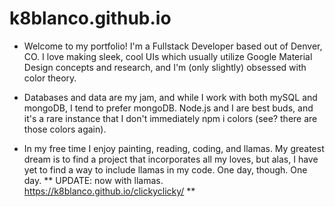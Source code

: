 # k8blanco.github.io

- Welcome to my portfolio!  I'm a Fullstack Developer based out of Denver, CO.  I love
making sleek, cool UIs which usually utilize Google Material Design concepts and research, and I'm (only slightly) obsessed with color theory.
- Databases and data are my jam, and while I work with both mySQL and mongoDB, I tend to prefer mongoDB.  Node.js and I are best buds, and it's a rare instance that I don't immediately npm i colors (see? there are those colors again).

- In my free time I enjoy painting, reading, coding, and llamas.  My greatest dream is
to find a project that incorporates all my loves, but alas, I have yet to find a way 
to include llamas in my code.  One day, though.  One day.
 ** UPDATE: now with llamas. https://k8blanco.github.io/clickyclicky/ **
